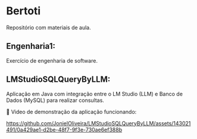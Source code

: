# Bertoti
Repositório com materiais de aula.

## Engenharia1:
Exercício de engenharia de software.

## LMStudioSQLQueryByLLM:
Aplicação em Java com integração entre o LM Studio (LLM) e Banco de Dados (MySQL) para realizar consultas.

:movie_camera: Video de demonstração da aplicação funcionando:

https://github.com/JonielOliveira/LMStudioSQLQueryByLLM/assets/143021491/0a429ae1-d2be-48f7-9f3e-730ae6ef388b